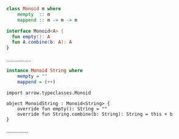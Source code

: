 ```Haskell
class Monoid m where
    mempty  :: m
    mappend :: m -> m -> m
```
```kotlin
interface Monoid<A> {
  fun empty(): A
  fun A.combine(b: A): A
}
```
................
```Haskell
instance Monoid String where
    mempty = ""
    mappend = (++)
```
```kotlin:ank:silent
import arrow.typeclasses.Monoid

object MonoidString : Monoid<String> {
    override fun empty(): String = ""
    override fun String.combine(b: String): String = this + b
}
```
..............
